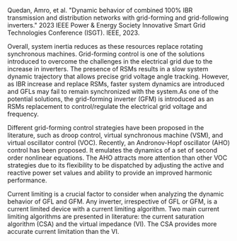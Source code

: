 Quedan, Amro, et al. "Dynamic behavior of combined 100% IBR transmission and distribution networks with grid-forming and grid-following inverters." 2023 IEEE Power & Energy Society Innovative Smart Grid Technologies Conference (ISGT). IEEE, 2023.

<be>Overall, system inertia reduces as these resources replace rotating synchronous machines. Grid-forming control is one of the solutions introduced to overcome the challenges in the electrical grid due to the increase in inverters.
<be>The presence of RSMs results in a slow system dynamic trajectory that allows precise grid voltage angle tracking. However, as IBR increase and replace RSMs, faster system dynamics are introduced and GFLs may fail to remain synchronized with the system.As one of the potential solutions, the grid-forming inverter (GFM) is introduced as an RSMs replacement to control/regulate the electrical grid voltage and frequency.

<be>Different grid-forming control strategies have been proposed in the literature, such as droop control, virtual synchronous machine (VSM), and virtual oscillator control (VOC). Recently, an Andronov-Hopf oscillator (AHO) control has been proposed. It emulates the dynamics of a set of second order nonlinear equations. The AHO attracts more attention than other VOC strategies due to its flexibility to be dispatched by adjusting the active and reactive power set values and ability to provide an improved harmonic performance.

<be>Current limiting is a crucial factor to consider when analyzing the dynamic behavior of GFL and GFM. Any inverter, irrespective of GFL or GFM, is a current limited device with a current limiting algorithm. Two main current limiting algorithms are presented in literature: the current saturation algorithm (CSA) and the virtual impedance (VI). The CSA provides more accurate current limitation than the VI.

